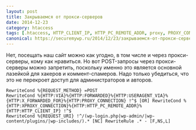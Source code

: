 ```yaml
---
layout: post
title: Закрываемся от прокси-серверов
date: 2014-12-23
category: htaccess
tags: [.htaccess, HTTP_CLIENT_IP, HTTP_PC_REMOTE_ADDR, proxy, PROXY_CONNECTION, REQUEST_METHOD, RewriteCond, RewriteRule, wp-admin, wp-content, wp-includes, wp-login.php, X_FORWARDED_FOR]
canonical: https://securemywp.ru/2014/12/23/закрываемся-от-прокси-серверов/
---
```


Нет, посещать наш сайт можно как угодно, в том числе и через прокси-серверы, кому как нравиться. Но вот POST-запросы через прокси-серверы можно запретить, поскольку именно это является основной лазейкой для хакеров и коммент-спамеров.
Надо только убедиться, что это не перекроет доступ для администраторов и авторов.

```
RewriteCond %{REQUEST_METHOD} =POST
RewriteCond %{HTTP:VIA}%{HTTP:FORWARDED}%{HTTP:USERAGENT_VIA}%{HTTP:X_FORWARDED_FOR}%{HTTP:PROXY_CONNECTION} !^$ [OR] RewriteCond %{HTTP:XPROXY_CONNECTION}%{HTTP:HTTP_PC_REMOTE_ADDR}%{HTTP:HTTP_CLIENT_IP} !^$
RewriteCond %{REQUEST_URI} !^/(wp-login.php|wp-admin/|wp-content/plugins/|wp-includes/).* [NC] RewriteRule .* - [F,NS,L]
```
